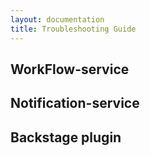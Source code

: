 ```yaml
---
layout: documentation
title: Troubleshooting Guide
---
```


## WorkFlow-service

## Notification-service

## Backstage plugin

